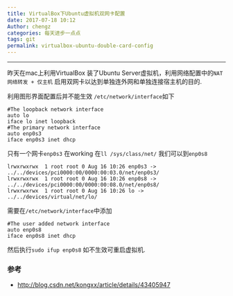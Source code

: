 ```yaml
---
title: VirtualBox下Ubuntu虚拟机双网卡配置
date: 2017-07-18 10:12
Author: chengz
categories: 每天进步一点点
tags: git
permalink: virtualbox-ubuntu-double-card-config
---
```


---

昨天在mac上利用VirtualBox 装了Ubuntu Server虚拟机，利用网络配置中的`NAT网络转发 + 仅主机` 启用双网卡以达到单独连外网和单独连接宿主机的目的. 

利用图形界面配置后并不能生效
`/etc/network/interface`如下

```
#The loopback network interface
auto lo
iface lo inet loopback
#The primary network interface
auto enp0s3
iface enp0s3 inet dhcp
```

只有一个网卡`enp0s3` 在working 
在`ll /sys/class/net/` 我们可以到`enp0s8`

```
lrwxrwxrwx  1 root root 0 Aug 16 10:26 enp0s3 -> ../../devices/pci0000:00/0000:00:03.0/net/enp0s3/
lrwxrwxrwx  1 root root 0 Aug 16 10:26 enp0s8 -> ../../devices/pci0000:00/0000:00:08.0/net/enp0s8/
lrwxrwxrwx  1 root root 0 Aug 16 10:26 lo -> ../../devices/virtual/net/lo/
```

需要在`/etc/network/interface`中添加
```
#The user added network interface
auto enp0s8
iface enp0s8 inet dhcp
```
然后执行`sudo ifup enp0s8` 如不生效可重启虚拟机.

### 参考
- <http://blog.csdn.net/kongxx/article/details/43405947>

